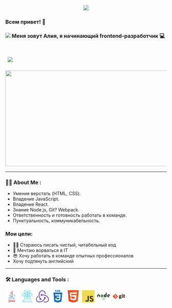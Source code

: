 <div id="header" align="center">
  <img src="https://media.giphy.com/media/M9gbBd9nbDrOTu1Mqx/giphy.gif" width="100"/>
</div>

### Всем привет! 👋
### <img src="https://media.giphy.com/media/WUlplcMpOCEmTGBtBW/giphy.gif" width="30"> Меня зовут Алия, я начинающий frontend-разработчик 💻

<h1>
  <img src="https://komarev.com/ghpvc/?username=Aliya-f&style=flat-square&color=blue" alt=""/>
  <img src="https://media.giphy.com/media/hvRJCLFzcasrR4ia7z/giphy.gif" width="30px"/>
</h1>

<div align="center">
  <img src="https://media.giphy.com/media/dWesBcTLavkZuG35MI/giphy.gif" width="600" height="300"/>
</div>

---

### :woman_technologist: About Me :
 - Умение верстать (HTML, CSS).
 - Владение JavaScript.
 - Владение React.
 - Знание Node.js, Git? Webpack.
 - Ответственность и готовность работать в команде.
 - Пунктуальность, коммуникабельность.

### Мои цели:

 - 👨‍💻 Стараюсь писать чистый, читабельный код
 - 🚀 Мечтаю ворваться в IT
 - 😎 Хочу работать в команде опытных профессионалов
 -  Хочу подтянуть английский
   
---

### :hammer_and_wrench: Languages and Tools :
<div>
  <img src="https://github.com/devicons/devicon/blob/master/icons/java/java-original-wordmark.svg" title="Java" alt="Java" width="40" height="40"/>&nbsp;
  <img src="https://github.com/devicons/devicon/blob/master/icons/react/react-original-wordmark.svg" title="React" alt="React" width="40" height="40"/>&nbsp;
  <img src="https://github.com/devicons/devicon/blob/master/icons/redux/redux-original.svg" title="Redux" alt="Redux " width="40" height="40"/>&nbsp;
  <img src="https://github.com/devicons/devicon/blob/master/icons/css3/css3-plain-wordmark.svg"  title="CSS3" alt="CSS" width="40" height="40"/>&nbsp;
  <img src="https://github.com/devicons/devicon/blob/master/icons/html5/html5-original.svg" title="HTML5" alt="HTML" width="40" height="40"/>&nbsp;
  <img src="https://github.com/devicons/devicon/blob/master/icons/javascript/javascript-original.svg" title="JavaScript" alt="JavaScript" width="40" height="40"/>&nbsp;
  <img src="https://github.com/devicons/devicon/blob/master/icons/nodejs/nodejs-original-wordmark.svg" title="NodeJS" alt="NodeJS" width="40" height="40"/>&nbsp;
  <img src="https://github.com/devicons/devicon/blob/master/icons/git/git-original-wordmark.svg" title="Git" **alt="Git" width="40" height="40"/>
</div>


<!--
### Образование:
 - 2007-2012 НОУ ВПО Гуманитарный университет, юридический факультет
 - 2013 повышение квалификации "Юридическое сопровождение налогового администрирования", ФГОБУ ВПО Финансовый университет пр Правительстве РФ
 - 2017 повышение квалификации "Организация и технология проведение камеральных налоговых проверок", Северо-Западный институт повышения квалификации ФНС России
 - 2022 повышение квалификации "Госзакупки.Контрактная система", ФГАОУ ВПО УрФУ им.Президента России Б.Н.Ельцина
 - 2023 (12мес.) АНО ДПО Образовательные технологии Яндекса, профессиональная переподготовка по программе "Веб-разработчик"

### Опыт работы:
 - 2012-2022 ИФНС России по Кировскому району г.Екатеринбурга
 - с 2023 создание учебных проектов в Яндекс Практикум

**Aliya-f/Aliya-f** is a ✨ _special_ ✨ repository because its `README.md` (this file) appears on your GitHub profile.

Here are some ideas to get you started:

- 🔭 I’m currently working on ...
- 🌱 I’m currently learning ...
- 👯 I’m looking to collaborate on ...
- 🤔 I’m looking for help with ...
- 💬 Ask me about ...
- 📫 How to reach me: ...
- 😄 Pronouns: ...
- ⚡ Fun fact: ...
-->
